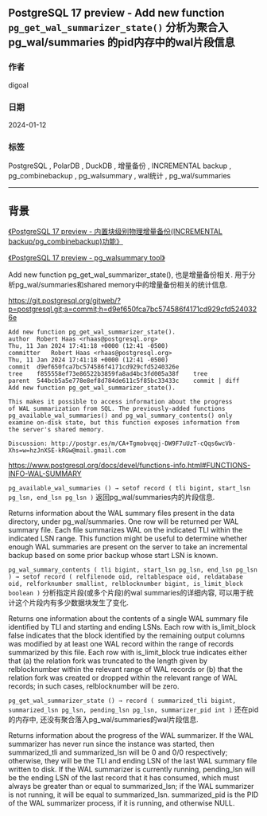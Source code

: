 ## PostgreSQL 17 preview - Add new function `pg_get_wal_summarizer_state()` 分析为聚合入 pg_wal/summaries 的pid内存中的wal片段信息     
                                        
### 作者                                        
digoal                                        
                                        
### 日期                                        
2024-01-12                                 
                                        
### 标签                                        
PostgreSQL , PolarDB , DuckDB , 增量备份 , INCREMENTAL backup , pg_combinebackup , pg_walsummary , wal统计 , pg_wal/summaries        
                                        
----                                        
                                        
## 背景      
[《PostgreSQL 17 preview - 内置块级别物理增量备份(INCREMENTAL backup/pg_combinebackup)功能》](../202312/20231222_01.md)      
  
[《PostgreSQL 17 preview - pg_walsummary tool》](../202401/20240112_01.md)      
  
Add new function pg_get_wal_summarizer_state(), 也是增量备份相关. 用于分析pg_wal/summaries和shared memory中的增量备份相关的统计信息.     
    
https://git.postgresql.org/gitweb/?p=postgresql.git;a=commit;h=d9ef650fca7bc574586f4171cd929cfd5240326e    
```  
Add new function pg_get_wal_summarizer_state().    
author	Robert Haas <rhaas@postgresql.org>	    
Thu, 11 Jan 2024 17:41:18 +0000 (12:41 -0500)    
committer	Robert Haas <rhaas@postgresql.org>	    
Thu, 11 Jan 2024 17:41:18 +0000 (12:41 -0500)    
commit	d9ef650fca7bc574586f4171cd929cfd5240326e    
tree	f855558ef73e86522b3859fa8ad4bc3fd005a38f	tree    
parent	544bcb5a5e778e8ef8d784de611c5f85bc33433c	commit | diff    
Add new function pg_get_wal_summarizer_state().    
    
This makes it possible to access information about the progress    
of WAL summarization from SQL. The previously-added functions    
pg_available_wal_summaries() and pg_wal_summary_contents() only    
examine on-disk state, but this function exposes information from    
the server's shared memory.    
    
Discussion: http://postgr.es/m/CA+Tgmobvqqj-DW9F7uUzT-cQqs6wcVb-Xhs=w=hzJnXSE-kRGw@mail.gmail.com    
```  
  
https://www.postgresql.org/docs/devel/functions-info.html#FUNCTIONS-INFO-WAL-SUMMARY  
  
`pg_available_wal_summaries () → setof record ( tli bigint, start_lsn pg_lsn, end_lsn pg_lsn )`  返回pg_wal/summaries内的片段信息.   
  
Returns information about the WAL summary files present in the data directory, under pg_wal/summaries. One row will be returned per WAL summary file. Each file summarizes WAL on the indicated TLI within the indicated LSN range. This function might be useful to determine whether enough WAL summaries are present on the server to take an incremental backup based on some prior backup whose start LSN is known.  
  
`pg_wal_summary_contents ( tli bigint, start_lsn pg_lsn, end_lsn pg_lsn ) → setof record ( relfilenode oid, reltablespace oid, reldatabase oid, relforknumber smallint, relblocknumber bigint, is_limit_block boolean )`  分析指定片段(或多个片段)的wal summaries的详细内容, 可以用于统计这个片段内有多少数据块发生了变化.   
  
Returns one information about the contents of a single WAL summary file identified by TLI and starting and ending LSNs. Each row with is_limit_block false indicates that the block identified by the remaining output columns was modified by at least one WAL record within the range of records summarized by this file. Each row with is_limit_block true indicates either that (a) the relation fork was truncated to the length given by relblocknumber within the relevant range of WAL records or (b) that the relation fork was created or dropped within the relevant range of WAL records; in such cases, relblocknumber will be zero.  
  
`pg_get_wal_summarizer_state () → record ( summarized_tli bigint, summarized_lsn pg_lsn, pending_lsn pg_lsn, summarizer_pid int )` 还在pid的内存中, 还没有聚合落入pg_wal/summaries的wal片段信息.    
  
Returns information about the progress of the WAL summarizer. If the WAL summarizer has never run since the instance was started, then summarized_tli and summarized_lsn will be 0 and 0/0 respectively; otherwise, they will be the TLI and ending LSN of the last WAL summary file written to disk. If the WAL summarizer is currently running, pending_lsn will be the ending LSN of the last record that it has consumed, which must always be greater than or equal to summarized_lsn; if the WAL summarizer is not running, it will be equal to summarized_lsn. summarized_pid is the PID of the WAL summarizer process, if it is running, and otherwise NULL.  
  
